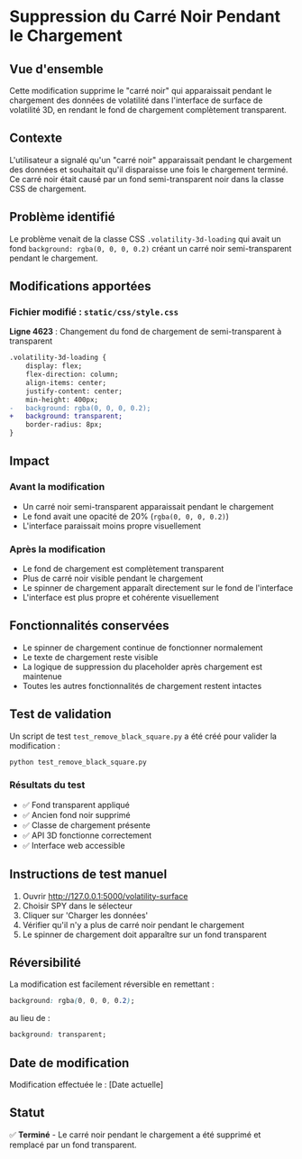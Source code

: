 # Suppression du Carré Noir Pendant le Chargement

## Vue d'ensemble
Cette modification supprime le "carré noir" qui apparaissait pendant le chargement des données de volatilité dans l'interface de surface de volatilité 3D, en rendant le fond de chargement complètement transparent.

## Contexte
L'utilisateur a signalé qu'un "carré noir" apparaissait pendant le chargement des données et souhaitait qu'il disparaisse une fois le chargement terminé. Ce carré noir était causé par un fond semi-transparent noir dans la classe CSS de chargement.

## Problème identifié
Le problème venait de la classe CSS `.volatility-3d-loading` qui avait un fond `background: rgba(0, 0, 0, 0.2)` créant un carré noir semi-transparent pendant le chargement.

## Modifications apportées

### Fichier modifié : `static/css/style.css`
**Ligne 4623** : Changement du fond de chargement de semi-transparent à transparent
```diff
.volatility-3d-loading {
    display: flex;
    flex-direction: column;
    align-items: center;
    justify-content: center;
    min-height: 400px;
-   background: rgba(0, 0, 0, 0.2);
+   background: transparent;
    border-radius: 8px;
}
```

## Impact

### Avant la modification
- Un carré noir semi-transparent apparaissait pendant le chargement
- Le fond avait une opacité de 20% (`rgba(0, 0, 0, 0.2)`)
- L'interface paraissait moins propre visuellement

### Après la modification
- Le fond de chargement est complètement transparent
- Plus de carré noir visible pendant le chargement
- Le spinner de chargement apparaît directement sur le fond de l'interface
- L'interface est plus propre et cohérente visuellement

## Fonctionnalités conservées
- Le spinner de chargement continue de fonctionner normalement
- Le texte de chargement reste visible
- La logique de suppression du placeholder après chargement est maintenue
- Toutes les autres fonctionnalités de chargement restent intactes

## Test de validation
Un script de test `test_remove_black_square.py` a été créé pour valider la modification :
```bash
python test_remove_black_square.py
```

### Résultats du test
- ✅ Fond transparent appliqué
- ✅ Ancien fond noir supprimé
- ✅ Classe de chargement présente
- ✅ API 3D fonctionne correctement
- ✅ Interface web accessible

## Instructions de test manuel
1. Ouvrir http://127.0.0.1:5000/volatility-surface
2. Choisir SPY dans le sélecteur
3. Cliquer sur 'Charger les données'
4. Vérifier qu'il n'y a plus de carré noir pendant le chargement
5. Le spinner de chargement doit apparaître sur un fond transparent

## Réversibilité
La modification est facilement réversible en remettant :
```css
background: rgba(0, 0, 0, 0.2);
```
au lieu de :
```css
background: transparent;
```

## Date de modification
Modification effectuée le : [Date actuelle]

## Statut
✅ **Terminé** - Le carré noir pendant le chargement a été supprimé et remplacé par un fond transparent.

